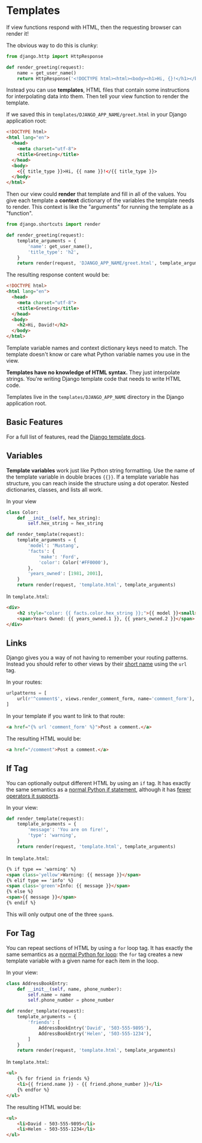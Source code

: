 # Templates

If view functions respond with HTML, then the requesting browser can render it!

The obvious way to do this is clunky:

```py
from django.http import HttpResponse

def render_greeting(request):
    name = get_user_name()
    return HttpResponse('<!DOCTYPE html><html><body><h1>Hi, {}!</h1></body></html>'.format(name))
```

Instead you can use **templates**, HTML files that contain some instructions for interpolating data into them.
Then tell your view function to render the template.

If we saved this in `templates/DJANGO_APP_NAME/greet.html` in your Django application root:

```html
<!DOCTYPE html>
<html lang="en">
  <head>
    <meta charset="utf-8">
    <title>Greeting</title>
  </head>
  <body>
    <{{ title_type }}>Hi, {{ name }}!</{{ title_type }}>
  </body>
</html>
```

Then our view could **render** that template and fill in all of the values.
You give each template a **context** dictionary of the variables the template needs to render.
This context is like the "arguments" for running the template as a "function".

```py
from django.shortcuts import render

def render_greeting(request):
    template_arguments = {
        'name': get_user_name(),
        'title_type': 'h2',
    }
    return render(request, 'DJANGO_APP_NAME/greet.html', template_arguments)
```

The resulting response content would be:

```html
<!DOCTYPE html>
<html lang="en">
  <head>
    <meta charset="utf-8">
    <title>Greeting</title>
  </head>
  <body>
    <h2>Hi, David!</h2>
  </body>
</html>
```

Template variable names and context dictionary keys need to match.
The template doesn't know or care what Python variable names you use in the view.

**Templates have no knowledge of HTML syntax.**
They just interpolate strings.
You're writing Django template code that needs to write HTML code.

Templates live in the `templates/DJANGO_APP_NAME` directory in the Django application root.

## Basic Features

For a full list of features, read the [Django template docs](https://docs.djangoproject.com/en/1.9/ref/templates/language/).

## Variables

**Template variables** work just like Python string formatting.
Use the name of the template variable in double braces `{{}}`.
If a template variable has structure, you can reach inside the structure using a dot operator.
Nested dictionaries, classes, and lists all work.

In your view

```py
class Color:
    def __init__(self, hex_string):
        self.hex_string = hex_string

def render_template(request):
    template_arguments = {
        'model': 'Mustang',
        'facts': {
            'make': 'Ford',
            'color': Color('#FF0000'),
        },
        'years_owned': [1981, 2001],
    }
    return render(request, 'template.html', template_arguments)
```

In `template.html`:

```html
<div>
    <h2 style="color: {{ facts.color.hex_string }};">{{ model }}<small>{{ facts.make }}</small></h2>
    <span>Years Owned: {{ years_owned.1 }}, {{ years_owned.2 }}</span>
</div>
```

## Links

Django gives you a way of not having to remember your routing patterns.
Instead you should refer to other views by their [short name](/notes/django-routes.md) using the `url` tag.

In your routes:

```py
urlpatterns = [
    url(r'^comment$', views.render_comment_form, name='comment_form'),
]
```

In your template if you want to link to that route:

```html
<a href="{% url 'comment_form' %}">Post a comment.</a>
```

The resulting HTML would be:

```html
<a href="/comment">Post a comment.</a>
```

## If Tag

You can optionally output different HTML by using an `if` tag.
It has exactly the same semantics as a [normal Python if statement](/notes/py-branching-blocks.md), although it has [fewer operators it supports](https://docs.djangoproject.com/en/1.9/ref/templates/builtins/#if).

In your view:

```py
def render_template(request):
    template_arguments = {
        'message': 'You are on fire!',
        'type': 'warning',
    }
    return render(request, 'template.html', template_arguments)
```

In `template.html`:

```html
{% if type == 'warning' %}
<span class='yellow'>Warning: {{ message }}</span>
{% elif type == 'info' %}
<span class='green'>Info: {{ message }}</span>
{% else %}
<span>{{ message }}</span>
{% endif %}
```

This will only output one of the three `span`s.

## For Tag

You can repeat sections of HTML by using a `for` loop tag.
It has exactly the same semantics as a [normal Python for loop](/notes/py-for-loops.md):
the `for` tag creates a new template variable with a given name for each item in the loop.

In your view:

```py
class AddressBookEntry:
    def __init__(self, name, phone_number):
        self.name = name
        self.phone_number = phone_number

def render_template(request):
    template_arguments = {
        'friends': [
            AddressBookEntry('David', '503-555-9895'),
            AddressBookEntry('Helen', '503-555-1234'),
        ]
    }
    return render(request, 'template.html', template_arguments)
```

In `template.html`:

```html
<ul>
    {% for friend in friends %}
    <li>{{ friend.name }} - {{ friend.phone_number }}</li>
    {% endfor %}
</ul>
```

The resulting HTML would be:

```html
<ul>
    <li>David - 503-555-9895</li>
    <li>Helen - 503-555-1234</li>
</ul>
```